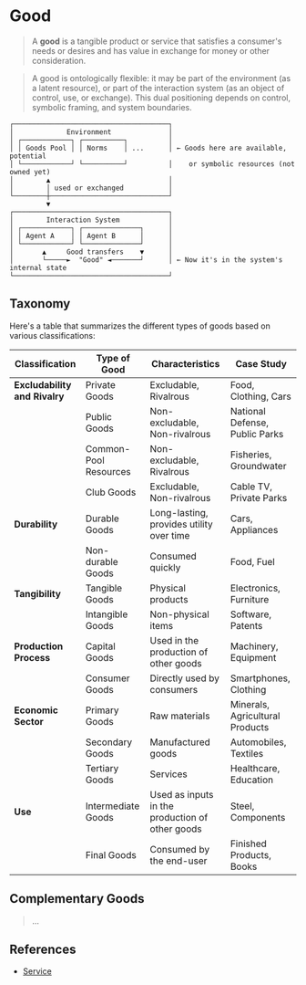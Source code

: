 # Good

> A **good** is a tangible product or service that satisfies a consumer's needs or desires and has value in exchange for money or other consideration.

> A good is ontologically flexible: it may be part of the environment (as a latent resource), or part of the interaction system (as an object of control, use, or exchange). This dual positioning depends on control, symbolic framing, and system boundaries.

```
┌──────────────────────────────────────┐
│             Environment              │
│ ┌────────────┐ ┌──────────┐          │
│ │ Goods Pool │ │ Norms    │ ...      │ ← Goods here are available, potential
│ └────────────┘ └──────────┘          │    or symbolic resources (not owned yet)
│        ▲                             │
│        │ used or exchanged           │
└────────┼─────────────────────────────┘
         ▼
┌──────────────────────────────────────┐
│        Interaction System            │
│ ┌────────────┐ ┌──────────────┐      │
│ │ Agent A    │ │ Agent B      │      │
│ └────────────┘ └──────────────┘      │
│       ▲     Good transfers    ▼      │
│       └─────►  "Good" ◄───────┘      │ ← Now it's in the system's internal state
└──────────────────────────────────────┘
```

## Taxonomy

Here's a table that summarizes the different types of goods based on various classifications:

| **Classification** | **Type of Good** | **Characteristics** | **Case Study** |
| --- | --- | --- | --- |
| **Excludability and Rivalry** | Private Goods | Excludable, Rivalrous | Food, Clothing, Cars |
|  | Public Goods | Non-excludable, Non-rivalrous | National Defense, Public Parks |
|  | Common-Pool Resources | Non-excludable, Rivalrous | Fisheries, Groundwater |
|  | Club Goods | Excludable, Non-rivalrous | Cable TV, Private Parks |
| **Durability** | Durable Goods | Long-lasting, provides utility over time | Cars, Appliances |
|  | Non-durable Goods | Consumed quickly | Food, Fuel |
| **Tangibility** | Tangible Goods | Physical products | Electronics, Furniture |
|  | Intangible Goods | Non-physical items | Software, Patents |
| **Production Process** | Capital Goods | Used in the production of other goods | Machinery, Equipment |
|  | Consumer Goods | Directly used by consumers | Smartphones, Clothing |
| **Economic Sector** | Primary Goods | Raw materials | Minerals, Agricultural Products |
|  | Secondary Goods | Manufactured goods | Automobiles, Textiles |
|  | Tertiary Goods | Services | Healthcare, Education |
| **Use** | Intermediate Goods | Used as inputs in the production of other goods | Steel, Components |
|  | Final Goods | Consumed by the end-user | Finished Products, Books |

## Complementary Goods

> ...


## References

- [Service](https://www.notion.so/Service-17ac0f5171ec81d4af7fc9c0103606a3?pvs=21)
